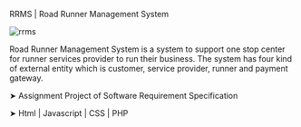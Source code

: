 RRMS | Road Runner Management System

![rrms](https://user-images.githubusercontent.com/76787324/201714431-6e0f5807-7c15-4bd1-be37-cfd402e848c7.png)

Road Runner Management System is a system to support one stop center for runner services provider to run their business. The system has four kind of external entity which is customer, service provider, runner and payment gateway.

➤ Assignment Project of Software Requirement Specification

➤ Html | Javascript | CSS | PHP
